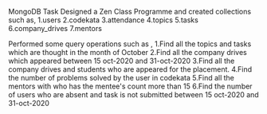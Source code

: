 MongoDB Task
Designed a Zen Class Programme and created collections such as,
1.users
2.codekata
3.attendance
4.topics
5.tasks
6.company_drives
7.mentors

Performed some query operations such as ,
1.Find all the topics and tasks which are thought in the month of October
2.Find all the company drives which appeared between 15 oct-2020 and 31-oct-2020
3.Find all the company drives and students who are appeared for the placement.
4.Find the number of problems solved by the user in codekata
5.Find all the mentors with who has the mentee's count more than 15
6.Find the number of users who are absent and task is not submitted  between 15 oct-2020 and 31-oct-2020
